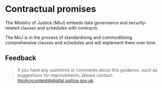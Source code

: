 # Contractual promises

The Ministry of Justice \(MoJ\) embeds data governance and security-related clauses and schedules with contracts.

The MoJ is in the process of standardising and commoditising comprehensive clauses and schedules and will implement them over time.

## Feedback

> If you have any questions or comments about this guidance, such as suggestions for improvements, please contact: [itpolicycontent@digital.justice.gov.uk](mailto:itpolicycontent@digital.justice.gov.uk).

